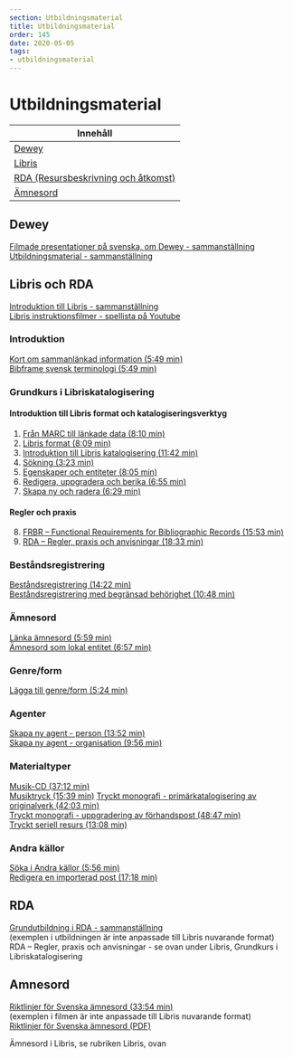 ```yaml
---
section: Utbildningsmaterial
title: Utbildningsmaterial
order: 145
date: 2020-05-05
tags:
- utbildningsmaterial
--- 
```


# Utbildningsmaterial

| Innehåll | 
| ------ | 
| [Dewey](#dewey) | 
| [Libris](#libris)|
| [RDA (Resursbeskrivning och åtkomst)](#rda)|
| [Ämnesord](#amnesord) |

## Dewey
[Filmade presentationer på svenska, om Dewey - sammanställning](http://www.kb.se/katalogisering/Klassifikation/DDK/Om-DDK/Webbkurser/)  
[Utbildningsmaterial - sammanställning](http://www.kb.se/katalogisering/Klassifikation/DDK/Om-DDK/Utbildningsmaterial/)

## Libris och RDA
[Introduktion till Libris - sammanställning](https://www.kb.se/samverkan-och-utveckling/libris/katalogisering-i-libris/introduktion-till-libris.html)  
[Libris instruktionsfilmer - spellista på Youtube](https://www.youtube.com/playlist?list=PLZVkEICvA5-GRT2oJQmLgq_2Pksx6zYPy)

### Introduktion
[Kort om sammanlänkad information (5:49 min)](https://youtu.be/oSFWIAwu3bs)  
[Bibframe svensk terminologi (5:49 min)](https://youtu.be/LmhsXICZ0MQ)

### Grundkurs i Libriskatalogisering
#### Introduktion till Libris format och katalogiseringsverktyg
1. [Från MARC till länkade data (8:10 min)](https://youtu.be/iv-7UAgTQ1s) 
2. [Libris format (8:09 min)](https://youtu.be/5U2BM4LRtyo)
3. [Introduktion till Libris katalogisering (11:42 min)](https://youtu.be/2Fn9CwXJcy4)  
4. [Sökning (3:23 min)](https://youtu.be/zqB67F6raIQ)
5. [Egenskaper och entiteter (8:05 min)](https://youtu.be/HL01AEhkhYo)<br>
6. [Redigera, uppgradera och berika (6:55 min)](https://youtu.be/YtkSTY4i8po)<br>
7. [Skapa ny och radera (6:29 min)](https://youtu.be/J8B4Nl4Rg90)

#### Regler och praxis
8. [FRBR – Functional Requirements for Bibliographic Records (15:53 min)](https://youtu.be/ECgCXgR_yQk)<br>
9. [RDA – Regler, praxis och anvisningar (18:33 min)](https://youtu.be/3SlfjP8c2-w)

### Beståndsregistrering
[Beståndsregistrering (14:22 min)](https://youtu.be/BO1pqLX9IkE)<br>
[Beståndsregistrering med begränsad behörighet (10:48 min)](https://youtu.be/LVzikX3q2y8)

### Ämnesord
[Länka ämnesord (5:59 min)](https://youtu.be/gh3ummapTe4)  
[Ämnesord som lokal entitet (6:57 min)](https://youtu.be/O02T9H6qz00)

### Genre/form
[Lägga till genre/form (5:24 min)](https://youtu.be/aAMzfkh_ycA)

### Agenter
[Skapa ny agent - person (13:52 min)](https://youtu.be/7BxTkPOvPxM)  
[Skapa ny agent - organisation (9:56 min)](https://youtu.be/9MzVriPQUA8)

### Materialtyper
[Musik-CD (37:12 min)](https://youtu.be/k7UInrohpGc)  
[Musiktryck (15:39 min)](https://youtu.be/BYWaD1E00O4)
[Tryckt monografi - primärkatalogisering av originalverk (42:03 min)](https://youtu.be/K_sYU0aMuc8)  
[Tryckt monografi - uppgradering av förhandspost (48:47 min)](https://youtu.be/_Xnwcz6DT6U)  
[Tryckt seriell resurs (13:08 min)](https://youtu.be/nqgPwM7kuSk)  

### Andra källor
[Söka i Andra källor (5:56 min)](https://youtu.be/WGUBhzN3K_k)  
[Redigera en importerad post (17:18 min)](https://youtu.be/JyxIXBdUNy0)

## RDA
[Grundutbildning i RDA - sammanställning](http://www.kb.se/rdakatalogisering/RDA-redaktionen/Presentationer-och-informationsmaterial/)  
(exemplen i utbildningen är inte anpassade till Libris nuvarande format)<br>
RDA – Regler, praxis och anvisningar - se ovan under Libris, Grundkurs i Libriskatalogisering

## Amnesord
[Riktlinjer för Svenska ämnesord (33:54 min)](http://youtu.be/yqihZsHLWaQ)  
(exemplen i filmen är inte anpassade till Libris nuvarande format)  
[Riktlinjer för Svenska ämnesord (PDF)](http://www.kb.se/dokument/Verktygsladan/Svenska%20%C3%A4mnesord/Riktlinjer/Riktlinjer%20SAO%202019-03-15.pdf)<br>

Ämnesord i Libris, se rubriken Libris, ovan
